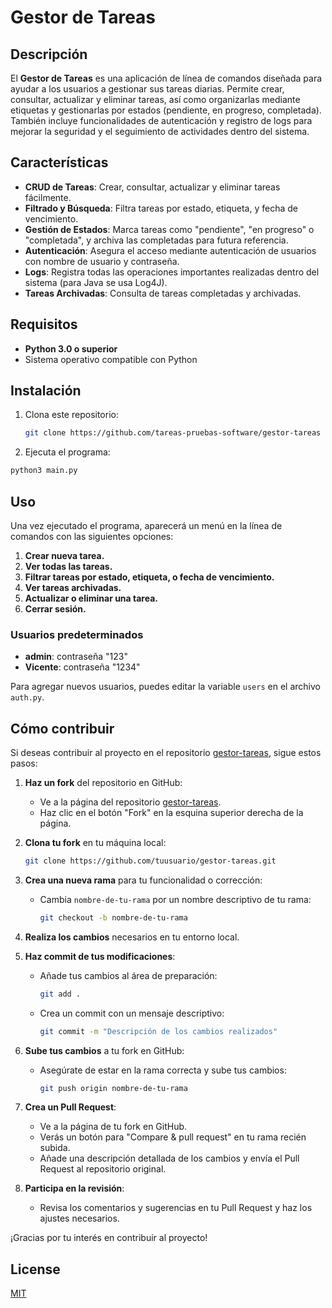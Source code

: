# Gestor de Tareas

## Descripción
El **Gestor de Tareas** es una aplicación de línea de comandos diseñada para ayudar a los usuarios a gestionar sus tareas diarias. Permite crear, consultar, actualizar y eliminar tareas, así como organizarlas mediante etiquetas y gestionarlas por estados (pendiente, en progreso, completada). También incluye funcionalidades de autenticación y registro de logs para mejorar la seguridad y el seguimiento de actividades dentro del sistema.

## Características
- **CRUD de Tareas**: Crear, consultar, actualizar y eliminar tareas fácilmente.
- **Filtrado y Búsqueda**: Filtra tareas por estado, etiqueta, y fecha de vencimiento.
- **Gestión de Estados**: Marca tareas como "pendiente", "en progreso" o "completada", y archiva las completadas para futura referencia.
- **Autenticación**: Asegura el acceso mediante autenticación de usuarios con nombre de usuario y contraseña.
- **Logs**: Registra todas las operaciones importantes realizadas dentro del sistema (para Java se usa Log4J).
- **Tareas Archivadas**: Consulta de tareas completadas y archivadas.

## Requisitos
- **Python 3.0 o superior**
- Sistema operativo compatible con Python

## Instalación
1. Clona este repositorio:
   ```bash
   git clone https://github.com/tareas-pruebas-software/gestor-tareas
   ```

2. Ejecuta el programa:
  ```bash
  python3 main.py
  ```
## Uso
Una vez ejecutado el programa, aparecerá un menú en la línea de comandos con las siguientes opciones:

1. **Crear nueva tarea.**
2. **Ver todas las tareas.**
3. **Filtrar tareas por estado, etiqueta, o fecha de vencimiento.**
4. **Ver tareas archivadas.**
5. **Actualizar o eliminar una tarea.**
6. **Cerrar sesión.**

### Usuarios predeterminados
- **admin**: contraseña "123"
- **Vicente**: contraseña "1234"

Para agregar nuevos usuarios, puedes editar la variable `users` en el archivo `auth.py`.

## Cómo contribuir

Si deseas contribuir al proyecto en el repositorio [gestor-tareas](https://github.com/tareas-pruebas-software/gestor-tareas), sigue estos pasos:

1. **Haz un fork** del repositorio en GitHub:
   - Ve a la página del repositorio [gestor-tareas](https://github.com/tareas-pruebas-software/gestor-tareas).
   - Haz clic en el botón "Fork" en la esquina superior derecha de la página.

2. **Clona tu fork** en tu máquina local:
     ```bash
     git clone https://github.com/tuusuario/gestor-tareas.git
     ```

3. **Crea una nueva rama** para tu funcionalidad o corrección:
   - Cambia `nombre-de-tu-rama` por un nombre descriptivo de tu rama:
     ```bash
     git checkout -b nombre-de-tu-rama
     ```

4. **Realiza los cambios** necesarios en tu entorno local. 

5. **Haz commit de tus modificaciones**:
   - Añade tus cambios al área de preparación:
     ```bash
     git add .
     ```
   - Crea un commit con un mensaje descriptivo:
     ```bash
     git commit -m "Descripción de los cambios realizados"
     ```

6. **Sube tus cambios** a tu fork en GitHub:
   - Asegúrate de estar en la rama correcta y sube tus cambios:
     ```bash
     git push origin nombre-de-tu-rama
     ```

7. **Crea un Pull Request**:
   - Ve a la página de tu fork en GitHub.
   - Verás un botón para "Compare & pull request" en tu rama recién subida.
   - Añade una descripción detallada de los cambios y envía el Pull Request al repositorio original.

8. **Participa en la revisión**:
   - Revisa los comentarios y sugerencias en tu Pull Request y haz los ajustes necesarios.

¡Gracias por tu interés en contribuir al proyecto!

## License

[MIT](https://choosealicense.com/licenses/mit/)
